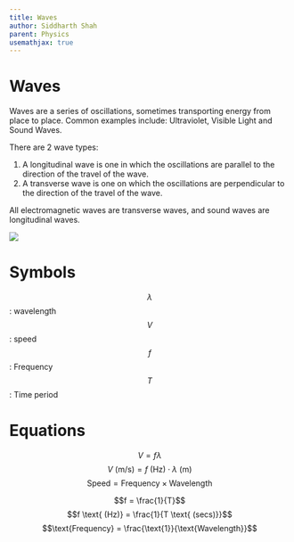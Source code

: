 ```yaml
---
title: Waves
author: Siddharth Shah
parent: Physics
usemathjax: true
---
```


# Waves

Waves are a series of oscillations, sometimes transporting energy from place to place. Common examples include: Ultraviolet, Visible Light and Sound Waves. 

There are 2 wave types:
1. A longitudinal wave is one in which the oscillations are parallel to the direction of the travel of the wave.
2. A transverse wave is one on which the oscillations are perpendicular to the direction of the travel of the wave.

All electromagnetic waves are transverse waves, and sound waves are longitudinal waves.

![](./‪wave.svg)

# Symbols

$$\lambda$$: wavelength
$$V$$: speed
$$f$$: Frequency
$$T$$: Time period

# Equations

$$V = f\lambda$$
$$V \text{ (m/s)} = f \text{ (Hz)} \cdot \lambda \text{ (m)}$$
$$\text{Speed} = \text{Frequency} \times \text{Wavelength}$$

$$f = \frac{1}{T}$$
$$f \text{ (Hz)} = \frac{1}{T \text{ (secs)}}$$
$$\text{Frequency} = \frac{\text{1}}{\text{Wavelength}}$$